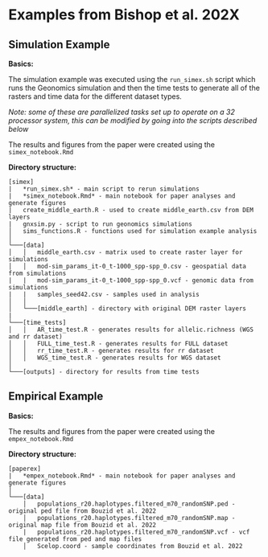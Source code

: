Examples from Bishop et al. 202X
================

## Simulation Example

**Basics:**

The simulation example was executed using the `run_simex.sh` script
which runs the Geonomics simulation and then the time tests to generate
all of the rasters and time data for the different dataset types.

*Note: some of these are parallelized tasks set up to operate on a 32
processor system, this can be modified by going into the scripts
described below*

The results and figures from the paper were created using the
`simex_notebook.Rmd`

**Directory structure:**

    [simex]
    |   *run_simex.sh* - main script to rerun simulations
    |   *simex_notebook.Rmd* - main notebook for paper analyses and generate figures
    |   create_middle_earth.R - used to create middle_earth.csv from DEM layers
    |   gnxsim.py - script to run geonomics simulations
    │   sims_functions.R - functions used for simulation example analysis
    │
    └───[data]
    │   │   middle_earth.csv - matrix used to create raster layer for simulations
    │   │   mod-sim_params_it-0_t-1000_spp-spp_0.csv - geospatial data from simulations
    |   |   mod-sim_params_it-0_t-1000_spp-spp_0.vcf - genomic data from simulations
    |   |   samples_seed42.csv - samples used in analysis
    │   │
    │   └───[middle_earth] - directory with original DEM raster layers
    |
    └───[time_tests]
    │   │   AR_time_test.R - generates results for allelic.richness (WGS and rr dataset)
    │   │   FULL_time_test.R - generates results for FULL dataset
    │   │   rr_time_test.R - generates results for rr dataset
    │   │   WGS_time_test.R - generates results for WGS dataset
    │   
    └───[outputs] - directory for results from time tests

## Empirical Example

**Basics:**

The results and figures from the paper were created using the
`empex_notebook.Rmd`

**Directory structure:**

    [paperex]
    |   *empex_notebook.Rmd* - main notebook for paper analyses and generate figures
    │
    └───[data]
        │   populations_r20.haplotypes.filtered_m70_randomSNP.ped - original ped file from Bouzid et al. 2022
        │   populations_r20.haplotypes.filtered_m70_randomSNP.map - original map file from Bouzid et al. 2022
        |   populations_r20.haplotypes.filtered_m70_randomSNP.vcf - vcf file generated from ped and map files
        │   Scelop.coord - sample coordinates from Bouzid et al. 2022
